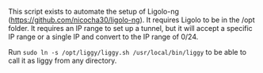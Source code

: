 This script exists to automate the setup of Ligolo-ng (https://github.com/nicocha30/ligolo-ng). It requires Ligolo to be in the /opt folder. It requires an IP range to set up a tunnel, but it will accept a specific IP range or a single IP and convert to the IP range of 0/24. 

Run `sudo ln -s /opt/liggy/liggy.sh /usr/local/bin/liggy` to be able to call it as liggy from any directory. 


